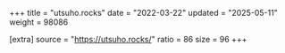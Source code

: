 +++
title = "utsuho.rocks"
date = "2022-03-22"
updated = "2025-05-11"
weight = 98086

[extra]
source = "https://utsuho.rocks/"
ratio = 86
size = 96
+++

